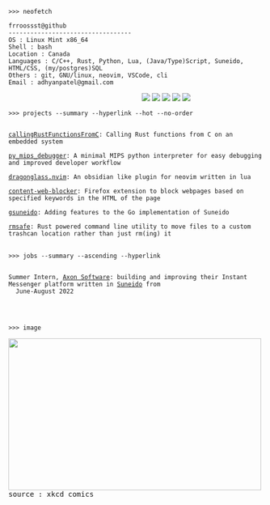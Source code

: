 ```
>>> neofetch
```

```
frroossst@github
----------------------------------
OS : Linux Mint x86_64
Shell : bash
Location : Canada
Languages : C/C++, Rust, Python, Lua, (Java/Type)Script, Suneido, HTML/CSS, (my/postgres)SQL
Others : git, GNU/linux, neovim, VSCode, cli
Email : adhyanpatel@gmail.com
```
<p align="left">
  &nbsp; &nbsp; &nbsp; &nbsp; &nbsp;&nbsp;&nbsp;&nbsp;&nbsp;&nbsp;&nbsp;&nbsp;&nbsp;&nbsp;&nbsp;&nbsp;&nbsp;&nbsp;&nbsp;&nbsp;&nbsp;&nbsp;&nbsp;&nbsp;&nbsp;&nbsp;&nbsp;&nbsp;&nbsp;&nbsp;&nbsp;&nbsp;&nbsp;&nbsp;&nbsp;&nbsp;&nbsp;&nbsp;&nbsp;&nbsp;&nbsp;&nbsp;&nbsp;&nbsp;&nbsp;&nbsp;&nbsp;&nbsp;&nbsp;&nbsp;&nbsp;&nbsp;&nbsp;&nbsp;&nbsp;&nbsp;&nbsp;&nbsp;&nbsp;&nbsp;&nbsp;&nbsp;
  <img src="https://singlecolorimage.com/get/F28FAD/25x20" />
  <img src="https://singlecolorimage.com/get/ABE9B3/25x20" />
  <img src="https://singlecolorimage.com/get/B5E8E0/25x20" />
  <img src="https://singlecolorimage.com/get/96CDFB/25x20" />
  <img src="https://singlecolorimage.com/get/89DCEB/25x20" />
</p>

```
>>> projects --summary --hyperlink --hot --no-order
```
<pre>
<code>
<a href="https://github.com/frroossst/navXE">callingRustFunctionsFromC</a>: Calling Rust functions from C on an embedded system 

<a href="https://github.com/frroossst/py_mips_debugger">py_mips_debugger</a>: A minimal MIPS python interpreter for easy debugging and improved developer workflow 

<a href="https://github.com/frroossst/dragonglass.nvim">dragonglass.nvim</a>: An obsidian like plugin for neovim written in lua 

<a href="https://github.com/frroossst/webpage_content_blocker">content-web-blocker</a>: Firefox extension to block webpages based on specified keywords in the HTML of the page

<a href="https://github.com/frroossst/gsuneido">gsuneido</a>: Adding features to the Go implementation of Suneido

<a href="https://github.com/frroossst/rmsafe">rmsafe</a>: Rust powered command line utility to move files to a custom trashcan location rather than just rm(ing) it
</code>
</pre>

```
>>> jobs --summary --ascending --hyperlink
```
<pre>
<code>
Summer Intern, <a href="https://axonsoftware.com/">Axon Software</a>: building and improving their Instant Messenger platform written in <a href="https://suneido.com/">Suneido</a> from  
  June-August 2022

<!--
Compiler Engineer, <a href="https://axonsoftware.com/">Axon Software</a>: working on the Go implementation of the Suneido programming language from May-August 2023
-->
</code>
</pre>

```
>>> image
```
<pre>
<img src="https://imgs.xkcd.com/comics/wisdom_of_the_ancients.png" height="300" width="500">
source : xkcd comics
</pre>
